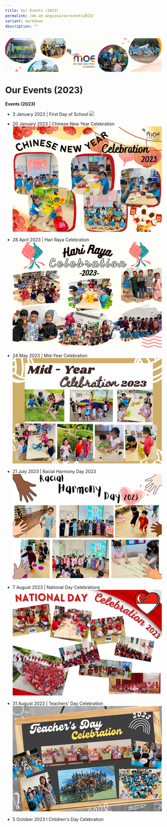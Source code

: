 ```yaml
---
title: Our Events (2023)
permalink: /mk-at-angsana/ourevents2023/
variant: markdown
description: ""
---
```

![](/images/MK-Angsana.jpg)

Our Events (2023)
==========
<b>Events (2023)</b>

* 3 January 2023 | First Day of School
![](/images/MK@Angsana/First%20Day%20of%20School%202023%20(New)%20resized.png)

* 20 January 2023 | Chinese New Year Celebration
![CNY 2023](/images/MK@Angsana/Chinese%20New%20Year%20Celebration%202023%20resized.jpg)

* 28 April 2023 | Hari Raya Celebration
![](/images/hari%20raya%20celebrations.png)

* 24 May 2023 | Mid-Year Celebration
![](/images/mid-year%20celebrations.png)

* 21 July 2023 | Racial Harmony Day 2023
![](/images/racial%20harmony%20day_mk.png)

* 7 August 2023 | National Day Celebrations 
![](/images/ndp%20celebrations2023.png)

* 31 August 2023 | Teachers' Day Celebration
![](/images/MK@Angsana/teachers%20day%20celebration%202023.png)

* 5 October 2023 I Children's Day Celebration




